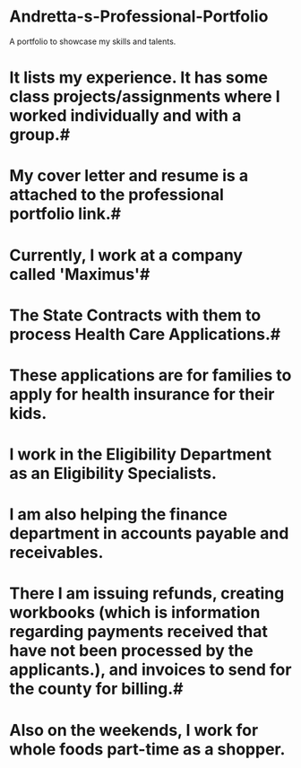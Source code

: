 # Andretta-s-Professional-Portfolio
A portfolio to showcase my skills and talents.
# 

# It lists my experience.  It has some class projects/assignments where I worked individually and with a group.#
# My cover letter and resume is a attached to the professional portfolio link.#

# Currently, I work at a company called 'Maximus'#
# The State Contracts with them to process Health Care Applications.#
# These applications are for families to apply for health insurance for their kids. #
# I work in the Eligibility Department as an Eligibility Specialists. #
# I am also helping the finance department in accounts payable and receivables. #
# There I am issuing refunds, creating workbooks (which is information regarding payments received that have not been processed by the applicants.), and invoices to send for the county for billing.#
# Also on the weekends, I work for whole foods part-time as a shopper. #
